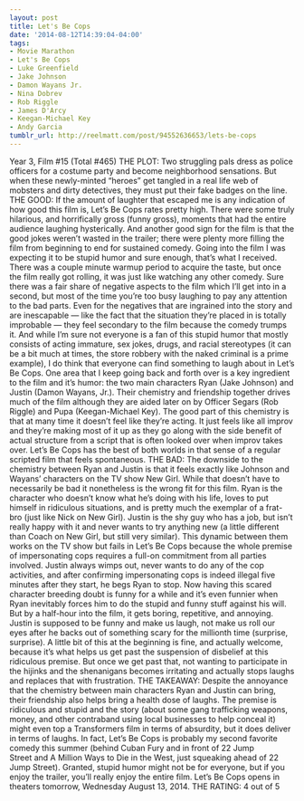 ```yaml
---
layout: post
title: Let's Be Cops
date: '2014-08-12T14:39:04-04:00'
tags:
- Movie Marathon
- Let's Be Cops
- Luke Greenfield
- Jake Johnson
- Damon Wayans Jr.
- Nina Dobrev
- Rob Riggle
- James D'Arcy
- Keegan-Michael Key
- Andy Garcia
tumblr_url: http://reelmatt.com/post/94552636653/lets-be-cops
---
```



Year 3, Film #15 (Total #465)
THE PLOT: Two struggling pals dress as police officers for a costume party and become neighborhood sensations. But when these newly-minted “heroes” get tangled in a real life web of mobsters and dirty detectives, they must put their fake badges on the line.
THE GOOD: If the amount of laughter that escaped me is any indication of how good this film is, Let’s Be Cops rates pretty high. There were some truly hilarious, and horrifically gross (funny gross), moments that had the entire audience laughing hysterically. And another good sign for the film is that the good jokes weren’t wasted in the trailer; there were plenty more filling the film from beginning to end for sustained comedy.
Going into the film I was expecting it to be stupid humor and sure enough, that’s what I received. There was a couple minute warmup period to acquire the taste, but once the film really got rolling, it was just like watching any other comedy. Sure there was a fair share of negative aspects to the film which I’ll get into in a second, but most of the time you’re too busy laughing to pay any attention to the bad parts. Even for the negatives that are ingrained into the story and are inescapable — like the fact that the situation they’re placed in is totally improbable — they feel secondary to the film because the comedy trumps it. And while I’m sure not everyone is a fan of this stupid humor that mostly consists of acting immature, sex jokes, drugs, and racial stereotypes (it can be a bit much at times, the store robbery with the naked criminal is a prime example), I do think that everyone can find something to laugh about in Let’s Be Cops.
One area that I keep going back and forth over is a key ingredient to the film and it’s humor: the two main characters Ryan (Jake Johnson) and Justin (Damon Wayans, Jr.). Their chemistry and friendship together drives much of the film although they are aided later on by Officer Segars (Rob Riggle) and Pupa (Keegan-Michael Key). The good part of this chemistry is that at many time it doesn’t feel like they’re acting. It just feels like all improv and they’re making most of it up as they go along with the side benefit of actual structure from a script that is often looked over when improv takes over. Let’s Be Cops has the best of both worlds in that sense of a regular scripted film that feels spontaneous.
THE BAD: The downside to the chemistry between Ryan and Justin is that it feels exactly like Johnson and Wayans’ characters on the TV show New Girl. While that doesn’t have to necessarily be bad it nonetheless is the wrong fit for this film. Ryan is the character who doesn’t know what he’s doing with his life, loves to put himself in ridiculous situations, and is pretty much the exemplar of a frat-bro (just like Nick on New Girl). Justin is the shy guy who has a job, but isn’t really happy with it and never wants to try anything new (a little different than Coach on New Girl, but still very similar). This dynamic between them works on the TV show but fails in Let’s Be Cops because the whole premise of impersonating cops requires a full-on commitment from all parties involved. Justin always wimps out, never wants to do any of the cop activities, and after confirming impersonating cops is indeed illegal five minutes after they start, he begs Ryan to stop.
Now having this scared character breeding doubt is funny for a while and it’s even funnier when Ryan inevitably forces him to do the stupid and funny stuff against his will. But by a half-hour into the film, it gets boring, repetitive, and annoying. Justin is supposed to be funny and make us laugh, not make us roll our eyes after he backs out of something scary for the millionth time (surprise, surprise). A little bit of this at the beginning is fine, and actually welcome, because it’s what helps us get past the suspension of disbelief at this ridiculous premise. But once we get past that, not wanting to participate in the hijinks and the shenanigans becomes irritating and actually stops laughs and replaces that with frustration.
THE TAKEAWAY: Despite the annoyance that the chemistry between main characters Ryan and Justin can bring, their friendship also helps bring a health dose of laughs. The premise is ridiculous and stupid and the story (about some gang trafficking weapons, money, and other contraband using local businesses to help conceal it) might even top a Transformers film in terms of absurdity, but it does deliver in terms of laughs. In fact, Let’s Be Cops is probably my second favorite comedy this summer (behind Cuban Fury and in front of 22 Jump Street and A Million Ways to Die in the West, just squeaking ahead of 22 Jump Street). Granted, stupid humor might not be for everyone, but if you enjoy the trailer, you’ll really enjoy the entire film.
Let’s Be Cops opens in theaters tomorrow, Wednesday August 13, 2014.
THE RATING: 4 out of 5
